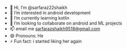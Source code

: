 - 👋 Hi, I’m @sarfaraz22shaikh
- 👀 I’m interested in android development
- 🌱 I’m currently learning kotlin
- 💞️ I’m looking to collaborate on android and ML projects
- 📫 email me sarfarazshaikh9518@gmail.com
- 😄 Pronouns: He
- ⚡ Fun fact: i started liking her again

<!---
sarfaraz22shaikh/sarfaraz22shaikh is a ✨ special ✨ repository because its `README.md` (this file) appears on your GitHub profile.
You can click the Preview link to take a look at your changes.
--->
